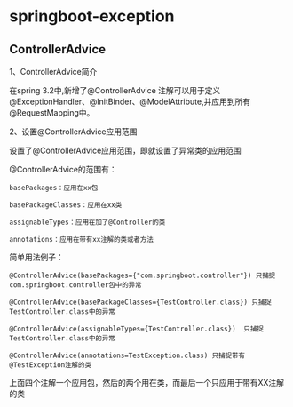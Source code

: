 # springboot-exception

## ControllerAdvice

1、ControllerAdvice简介

在spring 3.2中,新增了@ControllerAdvice 注解可以用于定义@ExceptionHandler、@InitBinder、@ModelAttribute,并应用到所有@RequestMapping中。

2、设置@ControllerAdvice应用范围

设置了@ControllerAdvice应用范围，即就设置了异常类的应用范围

@ControllerAdvice的范围有：
```
basePackages：应用在xx包

basePackageClasses：应用在xx类

assignableTypes：应用在加了@Controller的类

annotations：应用在带有xx注解的类或者方法

```

简单用法例子：
```
@ControllerAdvice(basePackages={"com.springboot.controller"}) 只捕捉com.springboot.controller包中的异常  

@ControllerAdvice(basePackageClasses={TestController.class}) 只捕捉TestController.class中的异常  

@ControllerAdvice(assignableTypes={TestController.class})  只捕捉TestController.class中的异常  

@ControllerAdvice(annotations=TestException.class) 只捕捉带有@TestException注解的类  

```
上面四个注解一个应用包，然后的两个用在类，而最后一个只应用于带有XX注解的类